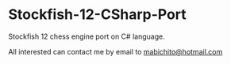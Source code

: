 Stockfish-12-CSharp-Port
=====================

Stockfish 12 chess engine port on C# language. 

All interested can contact me by email to mabichito@hotmail.com
